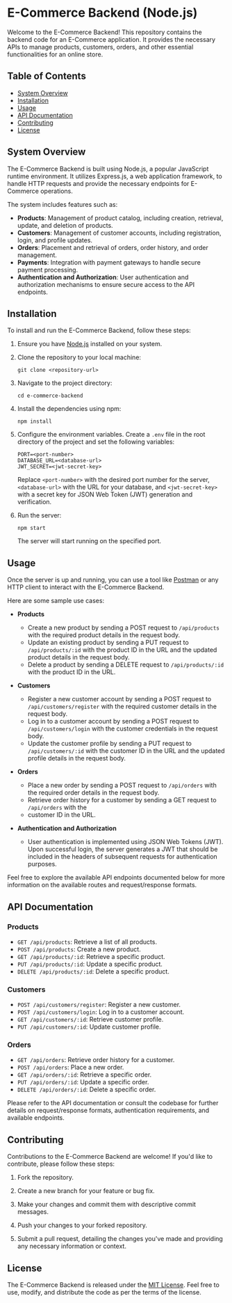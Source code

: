 # E-Commerce Backend (Node.js)

Welcome to the E-Commerce Backend! This repository contains the backend code for an E-Commerce application. It provides the necessary APIs to manage products, customers, orders, and other essential functionalities for an online store.

## Table of Contents

- [System Overview](#system-overview)
- [Installation](#installation)
- [Usage](#usage)
- [API Documentation](#api-documentation)
- [Contributing](#contributing)
- [License](#license)

## System Overview

The E-Commerce Backend is built using Node.js, a popular JavaScript runtime environment. It utilizes Express.js, a web application framework, to handle HTTP requests and provide the necessary endpoints for E-Commerce operations.

The system includes features such as:

- **Products**: Management of product catalog, including creation, retrieval, update, and deletion of products.
- **Customers**: Management of customer accounts, including registration, login, and profile updates.
- **Orders**: Placement and retrieval of orders, order history, and order management.
- **Payments**: Integration with payment gateways to handle secure payment processing.
- **Authentication and Authorization**: User authentication and authorization mechanisms to ensure secure access to the API endpoints.

## Installation

To install and run the E-Commerce Backend, follow these steps:

1. Ensure you have [Node.js](https://nodejs.org) installed on your system.

2. Clone the repository to your local machine:

   ```shell
   git clone <repository-url>
   ```

3. Navigate to the project directory:

   ```shell
   cd e-commerce-backend
   ```

4. Install the dependencies using npm:

   ```shell
   npm install
   ```

5. Configure the environment variables. Create a `.env` file in the root directory of the project and set the following variables:

   ```dotenv
   PORT=<port-number>
   DATABASE_URL=<database-url>
   JWT_SECRET=<jwt-secret-key>
   ```

   Replace `<port-number>` with the desired port number for the server, `<database-url>` with the URL for your database, and `<jwt-secret-key>` with a secret key for JSON Web Token (JWT) generation and verification.

6. Run the server:

   ```shell
   npm start
   ```

   The server will start running on the specified port.

## Usage

Once the server is up and running, you can use a tool like [Postman](https://www.postman.com) or any HTTP client to interact with the E-Commerce Backend.

Here are some sample use cases:

- **Products**
  - Create a new product by sending a POST request to `/api/products` with the required product details in the request body.
  - Update an existing product by sending a PUT request to `/api/products/:id` with the product ID in the URL and the updated product details in the request body.
  - Delete a product by sending a DELETE request to `/api/products/:id` with the product ID in the URL.

- **Customers**
  - Register a new customer account by sending a POST request to `/api/customers/register` with the required customer details in the request body.
  - Log in to a customer account by sending a POST request to `/api/customers/login` with the customer credentials in the request body.
  - Update the customer profile by sending a PUT request to `/api/customers/:id` with the customer ID in the URL and the updated profile details in the request body.

- **Orders**
  - Place a new order by sending a POST request to `/api/orders` with the required order details in the request body.
  - Retrieve order history for a customer by sending a GET request to `/api/orders` with the
  - customer ID in the URL.

- **Authentication and Authorization**
  - User authentication is implemented using JSON Web Tokens (JWT). Upon successful login, the server generates a JWT that should be included in the headers of subsequent requests for authentication purposes.

Feel free to explore the available API endpoints documented below for more information on the available routes and request/response formats.

## API Documentation

### Products

- `GET /api/products`: Retrieve a list of all products.
- `POST /api/products`: Create a new product.
- `GET /api/products/:id`: Retrieve a specific product.
- `PUT /api/products/:id`: Update a specific product.
- `DELETE /api/products/:id`: Delete a specific product.

### Customers

- `POST /api/customers/register`: Register a new customer.
- `POST /api/customers/login`: Log in to a customer account.
- `GET /api/customers/:id`: Retrieve customer profile.
- `PUT /api/customers/:id`: Update customer profile.

### Orders

- `GET /api/orders`: Retrieve order history for a customer.
- `POST /api/orders`: Place a new order.
- `GET /api/orders/:id`: Retrieve a specific order.
- `PUT /api/orders/:id`: Update a specific order.
- `DELETE /api/orders/:id`: Delete a specific order.

Please refer to the API documentation or consult the codebase for further details on request/response formats, authentication requirements, and available endpoints.

## Contributing

Contributions to the E-Commerce Backend are welcome! If you'd like to contribute, please follow these steps:

1. Fork the repository.

2. Create a new branch for your feature or bug fix.

3. Make your changes and commit them with descriptive commit messages.

4. Push your changes to your forked repository.

5. Submit a pull request, detailing the changes you've made and providing any necessary information or context.

## License

The E-Commerce Backend is released under the [MIT License](https://opensource.org/licenses/MIT). Feel free to use, modify, and distribute the code as per the terms of the license.
